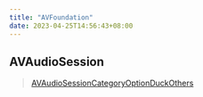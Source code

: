 ```yaml
---
title: "AVFoundation"
date: 2023-04-25T14:56:43+08:00
---
```


## AVAudioSession

> [AVAudioSessionCategoryOptionDuckOthers](https://developer.apple.com/documentation/avfaudio/avaudiosessioncategoryoptions/avaudiosessioncategoryoptionduckothers?language=objc)